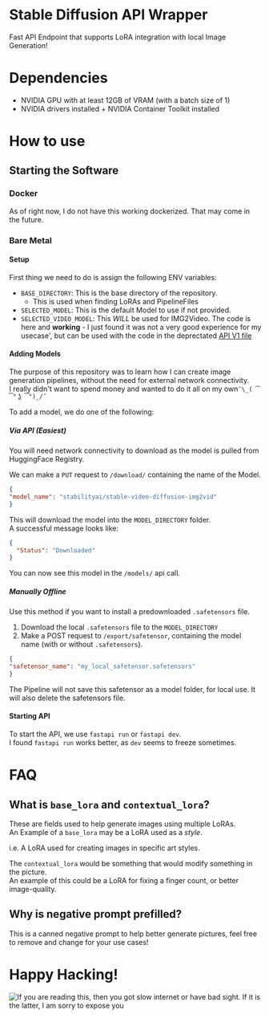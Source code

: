 # Stable Diffusion API Wrapper

Fast API Endpoint that supports LoRA integration with local Image Generation!


# Dependencies
- NVIDIA GPU with at least 12GB of VRAM (with a batch size of 1)
- NVIDIA drivers installed + NVIDIA Container Toolkit installed

# How to use
## Starting the Software
### Docker
As of right now, I do not have this working dockerized.  That may come in the future.
### Bare Metal
#### Setup
First thing we need to do is assign the following ENV variables:
- `BASE_DIRECTORY`: This is the base directory of the repository.
  - This is used when finding LoRAs and PipelineFiles
- `SELECTED_MODEL`: This is the default Model to use if not provided.
- `SELECTED_VIDEO_MODEL`: This *WILL* be used for IMG2Video.  The code is here and **working** - I just found it was not a very good experience for my usecase', but can be used with the code in the deprectated [API V1 file](routes/api.py)

#### Adding Models
The purpose of this repository was to learn how I can create image generation pipelines, without the need for external network connectivity.  
I really didn't want to spend money and wanted to do it all on my own`¯\_( ͡° ͜ʖ ͡°)_/¯`

To add a model, we do one of the following:
##### Via API (Easiest)
You will need network connectivity to download as the model is pulled from HuggingFace Registry.  

We can make a `PUT` request to `/download/` containing the name of the Model.
```json
{
"model_name": "stabilityai/stable-video-diffusion-img2vid"
}
```
This will download the model into the `MODEL_DIRECTORY` folder.  
A successful message looks like:
```json
{
  "Status": "Downloaded"
}
```
You can now see this model in the `/models/` api call.
##### Manually Offline
Use this method if you want to install a predownloaded `.safetensors` file.

1. Download the local `.safetensors` file to the `MODEL_DIRECTORY`
3. Make a POST request to `/export/safetensor`, containing the model name (with or without `.safetensors`).

```json
{
"safetensor_name": "my_local_safetensor.safetensors"
}
```

The Pipeline will not save this safetensor as a model folder, for local use. It will also delete the safetensors file.

#### Starting API
To start the API, we use `fastapi run` or `fastapi dev`.  
I found `fastapi run` works better, as `dev` seems to freeze sometimes.

# FAQ
## What is `base_lora` and `contextual_lora`?
These are fields used to help generate images using multiple LoRAs.  
An Example of a `base_lora` may be a LoRA used as a *style*.

i.e. A LoRA used for creating images in specific art styles.

The `contextual_lora` would be something that would modify something in the picture.  
An example of this could be a LoRA for fixing a finger count, or better image-quality.

## Why is negative prompt prefilled?
This is a canned negative prompt to help better generate pictures, feel free to remove and change for your use cases!

# Happy Hacking!
![If you are reading this, then you got slow internet or have bad sight. If it is the latter, I am sorry to expose you](https://media0.giphy.com/media/v1.Y2lkPTc5MGI3NjExcTNybmhtNHBtbzd1ODlkeHYya2R3eDVxbmFwb3VqN3U0dXVxZTlibiZlcD12MV9pbnRlcm5hbF9naWZfYnlfaWQmY3Q9Zw/o0vwzuFwCGAFO/giphy.webp)